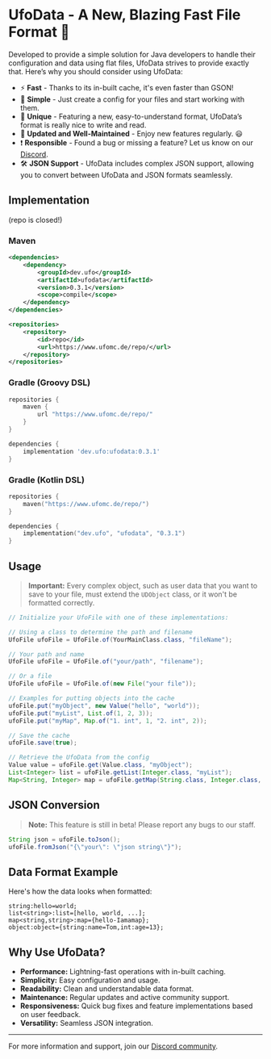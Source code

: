 # UfoData - A New, Blazing Fast File Format 🚀

Developed to provide a simple solution for Java developers to handle their configuration and data using flat files, UfoData strives to provide exactly that. Here’s why you should consider using UfoData:

- ⚡ **Fast** - Thanks to its in-built cache, it's even faster than GSON!
- 🍎 **Simple** - Just create a config for your files and start working with them.
- 🌈 **Unique** - Featuring a new, easy-to-understand format, UfoData’s format is really nice to write and read.
- 🔄 **Updated and Well-Maintained** - Enjoy new features regularly. 😃
- ❗ **Responsible** - Found a bug or missing a feature? Let us know on our [Discord](https://discord.gg/gzxrub5ABQ).
- 🛠️ **JSON Support** - UfoData includes complex JSON support, allowing you to convert between UfoData and JSON formats seamlessly.

## Implementation
(repo is closed!)

### Maven

```xml
<dependencies>
    <dependency>
        <groupId>dev.ufo</groupId>
        <artifactId>ufodata</artifactId>
        <version>0.3.1</version>
        <scope>compile</scope>
    </dependency>
</dependencies>

<repositories>
    <repository>
        <id>repo</id>
        <url>https://www.ufomc.de/repo/</url>
    </repository>
</repositories>
```

### Gradle (Groovy DSL)

```groovy
repositories {
    maven {
        url "https://www.ufomc.de/repo/"
    }
}

dependencies {
    implementation 'dev.ufo:ufodata:0.3.1'
}
```

### Gradle (Kotlin DSL)

```kotlin
repositories {
    maven("https://www.ufomc.de/repo/")
}

dependencies {
    implementation("dev.ufo", "ufodata", "0.3.1")
}
```

## Usage

> **Important:** Every complex object, such as user data that you want to save to your file, must extend the `UDObject` class, or it won't be formatted correctly.

```java
// Initialize your UfoFile with one of these implementations:

// Using a class to determine the path and filename
UfoFile ufoFile = UfoFile.of(YourMainClass.class, "fileName");

// Your path and name
UfoFile ufoFile = UfoFile.of("your/path", "filename");

// Or a file
UfoFile ufoFile = UfoFile.of(new File("your file"));

// Examples for putting objects into the cache
ufoFile.put("myObject", new Value("hello", "world"));
ufoFile.put("myList", List.of(1, 2, 3));
ufoFile.put("myMap", Map.of("1. int", 1, "2. int", 2));

// Save the cache
ufoFile.save(true);

// Retrieve the UfoData from the config
Value value = ufoFile.get(Value.class, "myObject");
List<Integer> list = ufoFile.getList(Integer.class, "myList");
Map<String, Integer> map = ufoFile.getMap(String.class, Integer.class, "myMap");
```

## JSON Conversion

> **Note:** This feature is still in beta! Please report any bugs to our staff.

```java
String json = ufoFile.toJson();
ufoFile.fromJson("{\"your\": \"json string\"}");
```

## Data Format Example

Here's how the data looks when formatted:

```
string:hello=world;
list<string>:list=[hello, world, ...];
map<string,string>:map={hello-Iamamap};
object:object={string:name=Tom,int:age=13};
```

## Why Use UfoData?

- **Performance:** Lightning-fast operations with in-built caching.
- **Simplicity:** Easy configuration and usage.
- **Readability:** Clean and understandable data format.
- **Maintenance:** Regular updates and active community support.
- **Responsiveness:** Quick bug fixes and feature implementations based on user feedback.
- **Versatility:** Seamless JSON integration.

---

For more information and support, join our [Discord community](https://discord.gg/gzxrub5ABQ).
